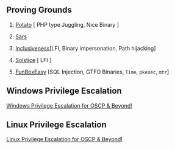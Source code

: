 ## Proving Grounds

1. [Potato](./Proving%20Grounds/play/potato/potato.md) [ PHP type Juggling, Nice Binary ]
2. [Sars](./Proving%20Grounds/play/sars/sars.md) 
2. [Inclusiveness](./Proving%20Grounds/play/inclusiveness/inclusiveness.md)[LFI, Binary impersonation, Path hijacking]
2. [Solstice](./Proving%20Grounds/play/solstice/solstice.md) [ LFI ]

5. [FunBoxEasy](./Proving%20Grounds/play/FunBoxEasy/funboxeasy.md) [SQL Injection, GTFO Binaries, `Time`, `pkexec`, `mtr`]


## Windows Privilege Escalation

[Windows Privilege Escalation for OSCP & Beyond!](./WIndows%20Privilege%20Escalation)

## Linux Privilege Escalation

[Linux Privilege Escalation for OSCP & Beyond!](./Linux%20Privilege%20Escalation)